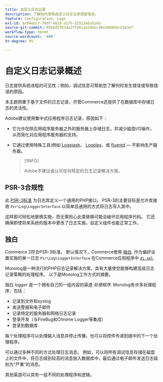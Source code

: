 ```yaml
---
title: 自定义日志记录
description: 了解如何使用自定义日志记录调查错误。
feature: Configuration, Logs
exl-id: 6c94ebcf-70df-4818-a17b-32512eba516d
source-git-commit: 991bd5fb34a2ffe61aa194ec46e2b04b4ce5b3e7
workflow-type: tm+mt
source-wordcount: '409'
ht-degree: 0%

---
```


# 自定义日志记录概述

日志提供系统进程的可见性；例如，调试信息可帮助您了解何时发生错误或导致错误的原因。

本主题侧重于基于文件的日志记录，尽管Commerce还提供了在数据库中存储日志的灵活性。

Adobe建议使用集中式应用程序日志记录，原因如下：

- 它允许在除应用程序服务器之外的服务器上存储日志，并减少磁盘I/O操作，从而简化对应用程序服务器的支持。

- 它通过使用特殊工具(例如 [Logstash]， [Logplex]，或 [fluentd] — 不影响生产服务器。

   >[!INFO]
   >
   >Adobe不建议或认可任何特定的日志记录解决方案。

## PSR-3合规性

此 [PSR-3标准][laminas] 为日志库定义一个通用的PHP接口。 PSR-3的主要目标是允许库接收 `Psr\Log\LoggerInterface` 以简单且通用的方式将日志写入其中。

这样即可轻松地替换实施，而无需担心此类替换可能会破坏应用程序代码。 它还确保即使将来系统的版本中更改了日志实施，自定义组件也能正常工作。

## 独白

Commerce 2符合PSR-3标准。 默认情况下，Commerce使用 [独白]. 作为偏好设置实施的单一日志 `Psr\Log\LoggerInterface` 在Commerce应用程序中 [`di.xml`][di].

Monolog是一种流行的PHP日志记录解决方案，具有大量使您能够构建高级日志记录策略的处理程序。 以下是Monolog工作方式的摘要。

独白 _logger_ 是一个拥有自己的一组内容的渠道 _处理程序_. Monolog有许多处理程序，包括：

- 记录到文件和syslog
- 发送警报和电子邮件
- 记录特定的服务器和网络日志记录
- 登录开发（与FireBug和Chrome Logger等集成）
- 登录到数据库

每个处理程序可以处理输入消息并停止传播，也可以将控件传递到链中的下一个处理程序。

可以通过多种不同的方式处理日志消息。 例如，可以将所有调试信息存储在磁盘上的文件中，将日志级别较高的消息放入数据库中，最后通过电子邮件发送日志级别为“严重”的消息。

其他渠道可以具有一组不同的处理程序和逻辑。

<!-- link definitions -->

[di]: https://github.com/magento/magento2/blob/2.4/app/etc/di.xml#L9
[fluentd]: https://www.fluentd.org/
[laminas]: https://docs.laminas.dev/laminas-log/
[Logplex]: https://devcenter.heroku.com/articles/logplex
[Logstash]: https://www.elastic.co/products/logstash
[独白]: https://github.com/Seldaek/monolog
